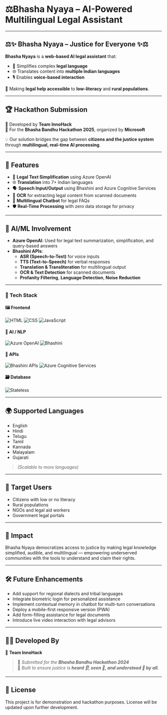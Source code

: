 #  ⚖️Bhasha Nyaya – AI-Powered Multilingual Legal Assistant
---

## ⚖️✨ Bhasha Nyaya – Justice for Everyone ✨⚖️ 

**Bhasha Nyaya** is a **web-based AI legal assistant** that:
- 📝 Simplifies complex **legal language**  
- 🌐 Translates content into **multiple Indian languages**  
- 🎙️ Enables **voice-based interaction**  

📢 Making **legal help accessible** to **low-literacy** and **rural populations**.  

---

## 🏆 Hackathon Submission  
🔹 Developed by **Team InnoHack**  
🔹 For the **Bhasha Bandhu Hackathon 2025**, organized by **Microsoft**  

💡 Our solution bridges the gap between **citizens and the justice system** through **multilingual, real-time AI processing**.  

---
## 🚀 Features

- 🔎 **Legal Text Simplification** using Azure OpenAI
- 🌐 **Translation** into 7+ Indian languages
- 🗣️ **Speech Input/Output** using Bhashini and Azure Cognitive Services
- 📄 **OCR** for extracting legal content from scanned documents
- 💬 **Multilingual Chatbot** for legal FAQs
- 🛡️ **Real-Time Processing** with zero data storage for privacy

---

## 🤖 AI/ML Involvement

- **Azure OpenAI**: Used for legal text summarization, simplification, and query-based answers
- **Bhashini APIs**:
  - **ASR (Speech-to-Text)** for voice inputs
  - **TTS (Text-to-Speech)** for verbal responses
  - **Translation & Transliteration** for multilingual output
  - **OCR & Text Detection** for scanned documents
  - **Profanity Filtering**, **Language Detection**, **Noise Reduction**

---

### 🧰 Tech Stack

#### 🖼️ Frontend  
![HTML](https://img.shields.io/badge/HTML5-E34F26?logo=html5&logoColor=white)
![CSS](https://img.shields.io/badge/CSS3-1572B6?logo=css3&logoColor=white)
![JavaScript](https://img.shields.io/badge/JavaScript-F7DF1E?logo=javascript&logoColor=black)
#### 🤖 AI / NLP  
![Azure OpenAI](https://img.shields.io/badge/Azure%20OpenAI-0078D4?logo=microsoftazure&logoColor=white)
![Bhashini](https://img.shields.io/badge/Bhashini-00B8D4?logo=apachenetbeanside&logoColor=white)
#### 🔌 APIs  
![Bhashini APIs](https://img.shields.io/badge/Bhashini%20APIs-009688?logo=api&logoColor=white)
![Azure Cognitive Services](https://img.shields.io/badge/Azure%20Cognitive%20Services-0078D4?logo=microsoftazure&logoColor=white)
#### 🗃️ Database  
![Stateless](https://img.shields.io/badge/Stateless--NoDB-grey?logo=datagrip&logoColor=white)

---

## 🌍 Supported Languages

- English  
- Hindi  
- Telugu  
- Tamil  
- Kannada  
- Malayalam  
- Gujarati  
> *(Scalable to more languages)*

---

## 👥 Target Users

- Citizens with low or no literacy  
- Rural populations  
- NGOs and legal aid workers  
- Government legal portals

---

## 🎯 Impact

Bhasha Nyaya democratizes access to justice by making legal knowledge simplified, audible, and multilingual — empowering underserved communities with the tools to understand and claim their rights.

---

## 🛠️ Future Enhancements

- Add support for regional dialects and tribal languages  
- Integrate biometric login for personalized assistance  
- Implement contextual memory in chatbot for multi-turn conversations  
- Deploy a mobile-first responsive version (PWA)  
- Add form-filling assistance for legal documents  
- Introduce live video interaction with legal advisors 

---

## 🧑‍💻 Developed By

🚩 **Team InnoHack**  
> 📌 *Submitted for the **Bhasha Bandhu Hackathon 2024***  
> 🎯 *Built to ensure justice is **heard 👂, seen 👀, and understood 📖 by all.***  

---

## 📜 License

This project is for demonstration and hackathon purposes. License will be updated upon further development.
